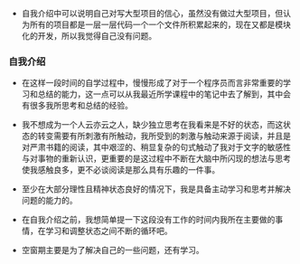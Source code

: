 - 自我介绍中可以说明自己对写大型项目的信心，虽然没有做过大型项目，但认为所有的项目都是一层一层代码一个一个文件所积累起来的，现在又都是模块化的开发，所以我觉得自己没有问题。



### 自我介绍

- 在这样一段时间的自学过程中，慢慢形成了对于一个程序员而言非常重要的学习和总结的能力，这一点可以从我最近所学课程中的笔记中去了解到，其中会有很多我所思考和总结的经验。

- 我不想成为一个人云亦云之人，缺少独立思考在我看来是不好的状态，而这状态的转变需要有所刺激有所触动，我所受到的刺激与触动来源于阅读，并且是对严肃书籍的阅读，其中艰涩的、稍显复杂的句式触动了我对于文字的敏感性与对事物的重新认识，更重要的是这过程中不断在大脑中所闪现的想法与思考使我感触良多，更不必谈阅读是那么具有乐趣的一件事。

- 至少在大部分理性且精神状态良好的情况下，我是具备主动学习和思考并解决问题的能力的。
- 在自我介绍之前，我想简单提一下这段没有工作的时间内我所在主要做的事情，在学习和调整状态之间不断的循环吧。
- 空窗期主要是为了解决自己的一些问题，还有学习。

